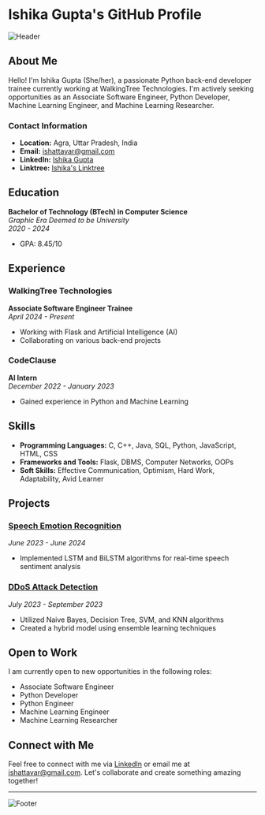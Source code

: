 # Ishika Gupta's GitHub Profile

![Header](https://github.com/ishattavar/ishattavar/blob/main/header.png)

## About Me

Hello! I'm Ishika Gupta (She/her), a passionate Python back-end developer trainee currently working at WalkingTree Technologies. I'm actively seeking opportunities as an Associate Software Engineer, Python Developer, Machine Learning Engineer, and Machine Learning Researcher.

### Contact Information

- **Location:** Agra, Uttar Pradesh, India
- **Email:** [ishattavar@gmail.com](mailto:ishattavar@gmail.com)
- **LinkedIn:** [Ishika Gupta](https://www.linkedin.com/in/ishika-gupta-she-her-96b015211)
- **Linktree:** [Ishika's Linktree](https://linktr.ee/ishattavar?utm_source=linktree_admin_share)

## Education

**Bachelor of Technology (BTech) in Computer Science**  
*Graphic Era Deemed to be University*  
*2020 - 2024*  
- GPA: 8.45/10

## Experience

### WalkingTree Technologies
**Associate Software Engineer Trainee**  
*April 2024 - Present*  
- Working with Flask and Artificial Intelligence (AI)
- Collaborating on various back-end projects


### CodeClause
**AI Intern**  
*December 2022 - January 2023*  
- Gained experience in Python and Machine Learning

## Skills

- **Programming Languages:** C, C++, Java, SQL, Python, JavaScript, HTML, CSS
- **Frameworks and Tools:** Flask, DBMS, Computer Networks, OOPs
- **Soft Skills:** Effective Communication, Optimism, Hard Work, Adaptability, Avid Learner

## Projects

### [Speech Emotion Recognition](https://github.com/ishattavar/speechemotionrecognition)
*June 2023 - June 2024*  
- Implemented LSTM and BiLSTM algorithms for real-time speech sentiment analysis

### [DDoS Attack Detection](https://github.com/ishattavar/ddos)
*July 2023 - September 2023*  
- Utilized Naive Bayes, Decision Tree, SVM, and KNN algorithms
- Created a hybrid model using ensemble learning techniques

## Open to Work

I am currently open to new opportunities in the following roles:
- Associate Software Engineer
- Python Developer
- Python Engineer
- Machine Learning Engineer
- Machine Learning Researcher

## Connect with Me

Feel free to connect with me via [LinkedIn](https://www.linkedin.com/in/ishika-gupta-she-her-96b015211) or email me at [ishattavar@gmail.com](mailto:ishattavar@gmail.com). Let's collaborate and create something amazing together!

---

![Footer](https://github.com/ishattavar/ishattavar/blob/main/footer.png)

<!--
**ishattavar/ishattavar** is a ✨ special ✨ repository because its `README.md` (this file) appears on your GitHub profile.
You can click the Preview link to take a look at your changes.
-->




